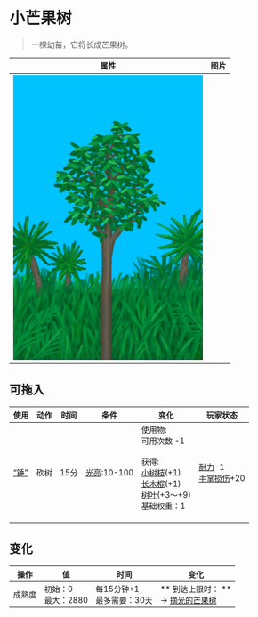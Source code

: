 # 小芒果树  
> 一棵幼苗，它将长成芒果树。  
  
  属性  |   图片   
 ----  |  ----:   
   |  ![](Sprite/SmallTree.png)   
  
## 可拖入  
使用  |  动作  |  时间  |  条件  |  变化  |  玩家状态  
----  |  ----  |  ----  |  ----  |  ----  |  ----  
[“锤”](tag_Axe.md)  |  砍树  |  15分  |  [光亮](Light.md):10-100  |  使用物:<br>可用次数  -1<br><br>获得:<br>[小树枝](Sticks.md)(+1)<br>[长木棍](StickLong.md)(+1)<br>[树叶](LeavesFresh.md)(+3～+9)<br>基础权重：1<br><br>  |  [耐力](Stamina.md)-1<br>[手掌损伤](HandDamage.md)+20  
## 变化   
操作  |  值  |  时间  |  变化  
----  |  ----  |  ----  |  ----  
成熟度  |  初始：0<br>最大：2880  |  每15分钟+1<br>最多需要：30天  |  ** 到达上限时： **<br>→ [摘光的芒果树](MangoTreeCleared.md)  
